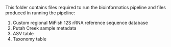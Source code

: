 This folder contains files required to run the bioinformatics pipeline and files produced in running the pipeline: 
1. Custom regional MiFish 12S rRNA reference sequence database
2. Putah Creek sample metadata
3. ASV table
4. Taxonomy table
